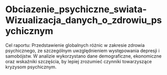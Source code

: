 # Obciazenie_psychiczne_swiata-Wizualizacja_danych_o_zdrowiu_psychicznym


Cel raportu: Przedstawienie globalnych różnic w zakresie zdrowia psychicznego, ze szczególnym uwzględnieniem występowania depresji i samobójstw. W analizie wykorzystano dane demograficzne, ekonomiczne oraz wskaźniki szczęścia, by lepiej zrozumieć czynniki towarzyszące kryzysom psychicznym.

